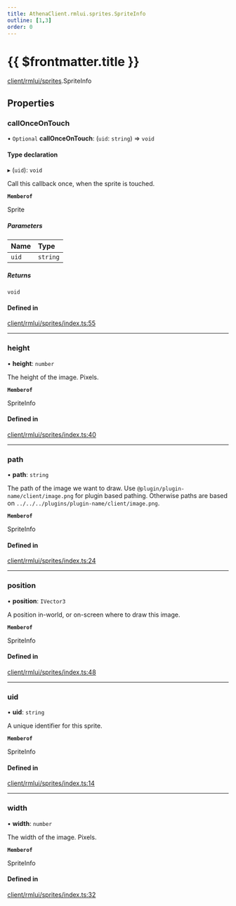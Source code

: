 ```yaml
---
title: AthenaClient.rmlui.sprites.SpriteInfo
outline: [1,3]
order: 0
---
```


# {{ $frontmatter.title }}


[client/rmlui/sprites](../modules/client_rmlui_sprites.md).SpriteInfo

## Properties

### callOnceOnTouch

• `Optional` **callOnceOnTouch**: (`uid`: `string`) => `void`

#### Type declaration

▸ (`uid`): `void`

Call this callback once, when the sprite is touched.

**`Memberof`**

Sprite

##### Parameters

| Name | Type |
| :------ | :------ |
| `uid` | `string` |

##### Returns

`void`

#### Defined in

[client/rmlui/sprites/index.ts:55](https://github.com/Stuyk/altv-athena/blob/552012ca4/src/core/client/rmlui/sprites/index.ts#L55)

___

### height

• **height**: `number`

The height of the image. Pixels.

**`Memberof`**

SpriteInfo

#### Defined in

[client/rmlui/sprites/index.ts:40](https://github.com/Stuyk/altv-athena/blob/552012ca4/src/core/client/rmlui/sprites/index.ts#L40)

___

### path

• **path**: `string`

The path of the image we want to draw.
Use `@plugin/plugin-name/client/image.png` for plugin based pathing.
Otherwise paths are based on `../../../plugins/plugin-name/client/image.png`.

**`Memberof`**

SpriteInfo

#### Defined in

[client/rmlui/sprites/index.ts:24](https://github.com/Stuyk/altv-athena/blob/552012ca4/src/core/client/rmlui/sprites/index.ts#L24)

___

### position

• **position**: `IVector3`

A position in-world, or on-screen where to draw this image.

**`Memberof`**

SpriteInfo

#### Defined in

[client/rmlui/sprites/index.ts:48](https://github.com/Stuyk/altv-athena/blob/552012ca4/src/core/client/rmlui/sprites/index.ts#L48)

___

### uid

• **uid**: `string`

A unique identifier for this sprite.

**`Memberof`**

SpriteInfo

#### Defined in

[client/rmlui/sprites/index.ts:14](https://github.com/Stuyk/altv-athena/blob/552012ca4/src/core/client/rmlui/sprites/index.ts#L14)

___

### width

• **width**: `number`

The width of the image. Pixels.

**`Memberof`**

SpriteInfo

#### Defined in

[client/rmlui/sprites/index.ts:32](https://github.com/Stuyk/altv-athena/blob/552012ca4/src/core/client/rmlui/sprites/index.ts#L32)
